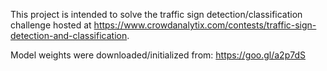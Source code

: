 This project is intended to solve the traffic sign detection/classification challenge hosted at https://www.crowdanalytix.com/contests/traffic-sign-detection-and-classification.

Model weights were downloaded/initialized from: https://goo.gl/a2p7dS
